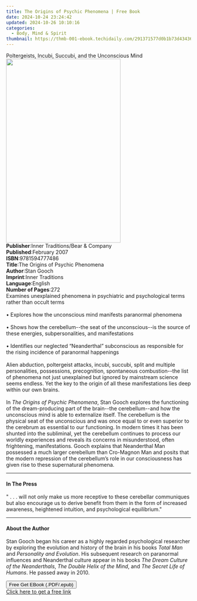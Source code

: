 ```yaml
---
title: The Origins of Psychic Phenomena | Free Book
date: 2024-10-24 23:24:42
updated: 2024-10-26 10:10:16
categories:
  - Body, Mind & Spirit
thumbnail: https://thmb-001-ebook.techidaily.com/291371577d0b1b73d43436d9f4c80246b7f1d6c1d3af2a2c6a65a2cb1038096f.jpg
---
```

<main id="book-container">
  <div class="flex flex-col">
    <div class="book-brief flex-1 py-6 px-4 sm:p-6 md:py-10 md:px-8">
      <!-- brief-->
      <div class="book-brief-main">
        Poltergeists, Incubi, Succubi, and the Unconscious Mind
      </div>
    </div>
    <div
      class="book-meta-info flex-1 grid gap-4 col-start-1 col-end-3 row-start-1 sm:mb-6 sm:grid-cols-4 lg:gap-6 lg:col-start-2 lg:row-end-6 lg:row-span-6 lg:mb-0"
    >
      <div
        class="book-meta-info-left place-content-center mt-4 p-4 text-sm leading-6 col-start-2 col-span-2 dark:text-slate-400"
      >
        <img
          class="w-full h-500 object-cover rounded-lg sm:h-255 sm:col-span-2 lg:col-span-full"
          src="https://img-001-ebook.techidaily.com/ac752a545b38e5defc47e6c1224d9cb913a25f43e7a4b2db7b8a41cbbebc8f21.jpg"
          alt=""
          width="312"
          height="500"
        />
      </div>
      <div
        class="book-meta-info-right mt-2 col-start-1 row-start-2 col-span-3 self-center"
      >
        <!-- meta data  -->
        <div class="flex flex-col px-4 md:px-8">
          <div class="flex-1">
            <strong>Publisher</strong>:<span class="px-2"
              >Inner Traditions/Bear &amp; Company</span
            >
          </div>
          <div class="flex-1">
            <strong>Published</strong>:<span class="px-2">February 2007</span>
          </div>
          <div class="flex-1">
            <strong>ISBN</strong>:<span class="px-2">9781594777486</span>
          </div>
          <div class="flex-1">
            <strong>Title</strong>:<span class="px-2"
              >The Origins of Psychic Phenomena</span
            >
          </div>
          <div class="flex-1">
            <strong>Author</strong>:<span class="px-2">Stan Gooch</span>
          </div>
          <div class="flex-1">
            <strong>Imprint</strong>:<span class="px-2">Inner Traditions</span>
          </div>
          <div class="flex-1">
            <strong>Language</strong>:<span class="px-2">English</span>
          </div>
          <div class="flex-1">
            <strong>Number of Pages</strong>:<span class="px-2">272</span>
          </div>
        </div>
      </div>
    </div>
    <div class="book-description flex-1 py-6 px-4 sm:p-6 md:py-10 md:px-8">
      <div class="book-description-main">
        <div accordion-content="" id="description">
          Examines unexplained phenomena in psychiatric and psychological terms
          rather than occult terms <br /><br />• Explores how the unconscious
          mind manifests paranormal phenomena <br /><br />• Shows how the
          cerebellum--the seat of the unconscious--is the source of these
          energies, subpersonalities, and manifestations <br /><br />•
          Identifies our neglected “Neanderthal” subconscious as responsible for
          the rising incidence of paranormal happenings <br /><br />Alien
          abduction, poltergeist attacks, incubi, succubi, split and multiple
          personalities, possessions, precognition, spontaneous combustion--the
          list of phenomena not just unexplained but ignored by mainstream
          science seems endless. Yet the key to the origin of all these
          manifestations lies deep within our own brains. <br /><br />In
          <i>The Origins of Psychic Phenomena</i>, Stan Gooch explores the
          functioning of the dream-producing part of the brain--the
          cerebellum--and how the unconscious mind is able to externalize
          itself. The cerebellum is the physical seat of the unconscious and was
          once equal to or even superior to the cerebrum as essential to our
          functioning. In modern times it has been shunted into the subliminal,
          yet the cerebellum continues to process our worldly experiences and
          reveals its concerns in misunderstood, often frightening,
          manifestations. Gooch explains that Neanderthal Man possessed a much
          larger cerebellum than Cro-Magnon Man and posits that the modern
          repression of the cerebellum’s role in our consciousness has given
          rise to these supernatural phenomena.
        </div>
        <div class="accordion-fader"></div>
      </div>
    </div>
    <div class="book-excerpts flex-1 py-6 px-4 sm:p-6 md:py-10 md:px-8">
      <!-- excerpts-->
      <div class="book-excerpts-main">
        <hr />
        <h4 class="placeholder placeholder-heading">
          <span>In The Press</span>
        </h4>
        <p>
          " . . . will not only make us more receptive to these cerebellar
          communiques but also encourage us to derive benefit from them in the
          form of increased awareness, heightened intuition, and psychological
          equilibrium."
        </p>
      </div>
    </div>
    <div class="book-about-author flex-1 py-6 px-4 sm:p-6 md:py-10 md:px-8">
      <!-- about author-->
      <div class="book-main-author-main">
        <hr />
        <h4 class="placeholder placeholder-heading">
          <span>About the Author</span>
        </h4>
        <p>
          Stan Gooch began his career as a highly regarded psychological
          researcher by exploring the evolution and history of the brain in his
          books <i>Total Man</i> and <i>Personality and Evolution</i>. His
          subsequent research on paranormal influences and Neanderthal culture
          appear in his books <i>The Dream Culture of the Neanderthals</i>,
          <i>The Double Helix of the Mind</i>, and
          <i>The Secret Life of Humans</i>. He passed away in 2010.
        </p>
      </div>
    </div>
    <div class="book-free-get flex-1 py-6 px-4 sm:p-6 md:py-10 md:px-8">
      <button
        id="btn-free-get"
        class="bg-blue-500 hover:bg-blue-700 text-white font-bold py-2 px-4 rounded"
      >
        Free Get EBook (.PDF/.epub)
      </button>
      <div id="countdown-display" class="px-2 text-lg mt-2"></div>
      <a
        id="free-link"
        class="hidden bg-blue-500 hover:bg-blue-700 text-white font-bold py-2 px-4 rounded"
        href="https://www.ebooks.com/en-us/book/95782111/the-origins-of-psychic-phenomena/stan-gooch/"
        target="_blank"
        >Click here to get a free link</a
      >
    </div>
    <script>
      let countdownTime = 0;
      let countdownInterval = null;
      document
        .getElementById('btn-free-get')
        .addEventListener('click', startCountdown);
      function startCountdown() {
        countdownTime = new Date().getTime() + 60000 * 3;
        countdownInterval = setInterval(updateCountdown, 1000);
        document.getElementById('btn-free-get').disabled = true;
        document
          .getElementById('btn-free-get')
          .classList.add('bg-gray-500', 'cursor-not-allowed');
      }
      function updateCountdown() {
        let currentTime = new Date().getTime();
        let timeLeft = countdownTime - currentTime;
        let secondsLeft = Math.floor(timeLeft / 1000);
        document.getElementById('countdown-display').innerHTML =
          `Remaining time: ${secondsLeft} seconds.`;
        if (secondsLeft <= 0) {
          clearInterval(countdownInterval);
          document.getElementById('btn-free-get').classList.add('hidden');
          document.getElementById('free-link').classList.remove('hidden');
          document.getElementById('countdown-display').innerHTML = '';
        }
      }
    </script>
  </div>
</main>
